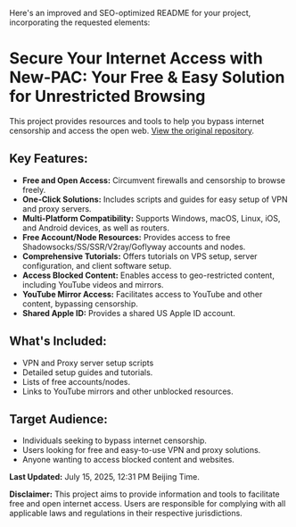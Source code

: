 Here's an improved and SEO-optimized README for your project, incorporating the requested elements:

# Secure Your Internet Access with New-PAC: Your Free & Easy Solution for Unrestricted Browsing

This project provides resources and tools to help you bypass internet censorship and access the open web.  [View the original repository](https://github.com/Alvin9999/new-pac).

## Key Features:

*   **Free and Open Access:** Circumvent firewalls and censorship to browse freely.
*   **One-Click Solutions:** Includes scripts and guides for easy setup of VPN and proxy servers.
*   **Multi-Platform Compatibility:** Supports Windows, macOS, Linux, iOS, and Android devices, as well as routers.
*   **Free Account/Node Resources:** Provides access to free Shadowsocks/SS/SSR/V2ray/Goflyway accounts and nodes.
*   **Comprehensive Tutorials:** Offers tutorials on VPS setup, server configuration, and client software setup.
*   **Access Blocked Content:** Enables access to geo-restricted content, including YouTube videos and mirrors.
*   **YouTube Mirror Access:** Facilitates access to YouTube and other content, bypassing censorship.
*   **Shared Apple ID:** Provides a shared US Apple ID account.

## What's Included:

*   VPN and Proxy server setup scripts
*   Detailed setup guides and tutorials.
*   Lists of free accounts/nodes.
*   Links to YouTube mirrors and other unblocked resources.

## Target Audience:

*   Individuals seeking to bypass internet censorship.
*   Users looking for free and easy-to-use VPN and proxy solutions.
*   Anyone wanting to access blocked content and websites.

**Last Updated:** July 15, 2025, 12:31 PM Beijing Time.

**Disclaimer:** This project aims to provide information and tools to facilitate free and open internet access.  Users are responsible for complying with all applicable laws and regulations in their respective jurisdictions.